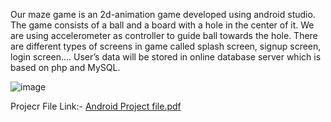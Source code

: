 Our maze game is an 2d-animation game developed using android studio. The game consists of a ball and a board with a hole in the center of it. We are using accelerometer as controller to guide ball towards the hole. There are different types of screens in game called splash screen, signup screen, login screen…. User’s data will be stored in online database server which is based on php and MySQL. 

![image](https://user-images.githubusercontent.com/26799447/122607654-8a5eb100-d098-11eb-9d1e-98e822b4eb54.png)


Projecr File Link:-
  [Android Project file.pdf](https://github.com/surajdevgan/MazeRunner/files/6678887/Android.Project.file.pdf)

